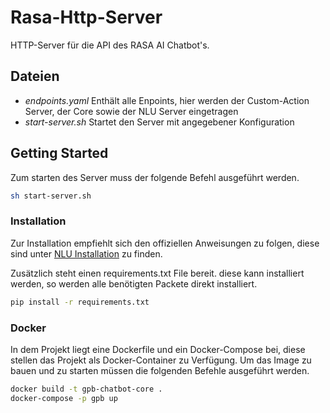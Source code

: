 # Rasa-Http-Server
HTTP-Server für die API des RASA AI Chatbot's.

## Dateien
* *endpoints.yaml* Enthält alle Enpoints, hier werden der Custom-Action Server, der Core sowie der NLU Server eingetragen
* *start-server.sh* Startet den Server mit angegebener Konfiguration



## Getting Started

Zum starten des Server muss der folgende Befehl ausgeführt werden.
```bash
sh start-server.sh
```

### Installation

Zur Installation empfiehlt sich den offiziellen Anweisungen zu folgen, diese sind unter [NLU Installation](http://www.rasa.com/docs/nlu/installation/) zu finden.

Zusätzlich steht einen requirements.txt File bereit. diese kann installiert werden, so werden alle benötigten Packete direkt installiert.

```bash
pip install -r requirements.txt
```

### Docker
In dem Projekt liegt eine Dockerfile und ein Docker-Compose bei, diese stellen das Projekt als Docker-Container zu Verfügung.
Um das Image zu bauen und zu starten müssen die folgenden Befehle ausgeführt werden.

```bash
docker build -t gpb-chatbot-core . 
docker-compose -p gpb up
```